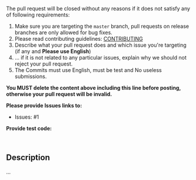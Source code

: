 The pull request will be closed without any reasons if it does not satisfy any of following requirements:

1. Make sure you are targeting the `master` branch, pull requests on release branches are only allowed for bug fixes.
2. Please read contributing guidelines: [CONTRIBUTING](https://github.com/huynhphuchuy/robotgo/blob/master/CONTRIBUTING.md)
3. Describe what your pull request does and which issue you're targeting (if any and **Please use English**)
4. ... if it is not related to any particular issues, explain why we should not reject your pull request.
5. The Commits must use English, must be test and No useless submissions.

**You MUST delete the content above including this line before posting, otherwise your pull request will be invalid.**

**Please provide Issues links to:**

- Issues: #1

**Provide test code:**

```Go
    
```
    
## Description

...
